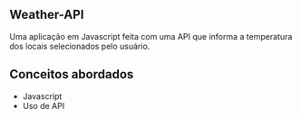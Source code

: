 ## Weather-API

Uma aplicação em Javascript feita com uma API que informa a temperatura dos locais selecionados pelo usuário.


## Conceitos abordados

- Javascript
- Uso de API

 

